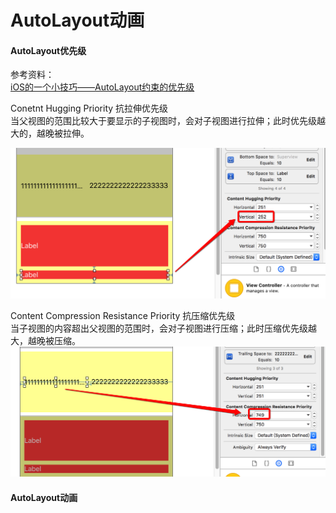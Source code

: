 # AutoLayout动画

#### AutoLayout优先级

参考资料：  
[iOS的一个小技巧——AutoLayout约束的优先级](http://www.jianshu.com/p/1410f4eab8b3)

Conetnt Hugging Priority 抗拉伸优先级  
当父视图的范围比较大于要显示的子视图时，会对子视图进行拉伸；此时优先级越大的，越晚被拉伸。

![拉伸优先级](image/ContentHuggingPriority.png)

Content Compression Resistance Priority  抗压缩优先级  
当子视图的内容超出父视图的范围时，会对子视图进行压缩；此时压缩优先级越大，越晚被压缩。
![压缩优先级](image/ContentCompressionResistancePriority.png)

#### AutoLayout动画

